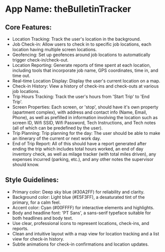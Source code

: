 # **App Name**: theBulletinTracker

## Core Features:

- Location Tracking: Track the user's location in the background.
- Job Check-in: Allow users to check in to specific job locations, each location having multiple screen locations.
- Geofencing: Set up geofences around job locations to automatically trigger check-in/check-out.
- Location Reporting: Generate reports of time spent at each location, including tools that incorporate job name, GPS coordinates, time in, and time out.
- Real-time Location Display: Display the user's current location on a map.
- Check-in History: View a history of check-ins and check-outs at various job locations.
- Trip Hours Tracking: Track the user's hours from 'Start Trip' to 'End Trip'.
- Screen Properties: Each screen, or 'stop', should have it's own property (apartment complex), with address and contact info (Name, Email, Phone), as well as prefilled in information involving the location such as screen ID, Wifi SSID, Wifi Password, Tech Instructions, and Tech notes (all of which can be predefined by the user).
- Trip Planning: Trip planning for the day: The user should be able to make an itinerary of the current or next work day.
- End of Trip Report: All of this should have a report generated after ending the trip which includes total hours worked, an end of day inventory check, as well as milage tracker (with total miles driven), any expenses incurred (parking, etc.), and any other notes the supervisor should know.

## Style Guidelines:

- Primary color: Deep sky blue (#30A2FF) for reliability and clarity.
- Background color: Light blue (#E5F3FF), a desaturated tint of the primary, for a calm feel.
- Accent color: Cyan (#00FFFF) for interactive elements and highlights.
- Body and headline font: 'PT Sans', a sans-serif typeface suitable for both headlines and body text.
- Use clear, professional icons to represent locations, check-ins, and reports.
- Clean and intuitive layout with a map view for location tracking and a list view for check-in history.
- Subtle animations for check-in confirmations and location updates.
